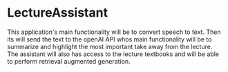 # LectureAssistant
This application's main functionality will be to convert speech to text. Then its will send the text to the openAI API whos main functionality will be to summarize and highlight the most important take away from the lecture. The assistant will also has access to the lecture textbooks and will be able to perform retrieval augmented generation.
